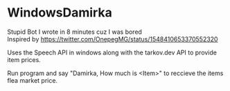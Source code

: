 # WindowsDamirka

Stupid Bot I wrote in 8 minutes cuz I was bored\
Inspired by https://twitter.com/OnepegMG/status/1548410653370552320

Uses the Speech API in windows along with the tarkov.dev API to provide item prices.

Run program and say "Damirka, How much is \<Item\>" to reccieve the items flea market price.

